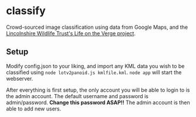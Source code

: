 # classify
Crowd-sourced image classification using data from Google Maps, and the [Lincolnshire Wildlife Trust's Life on the Verge project](https://www.lincstrust.org.uk/what-we-do/wildlife-conservation/projects/life-on-the-verge).

## Setup
Modify config.json to your liking, and import any KML data you wish to be classified using `node lotv2panoid.js kmlfile.kml`. `node app` will start the webserver.

After everything is first setup, the only account you will be able to login to is the admin account. The default username and password is admin/password. **Change this password ASAP!!** The admin account is then able to add new users.
